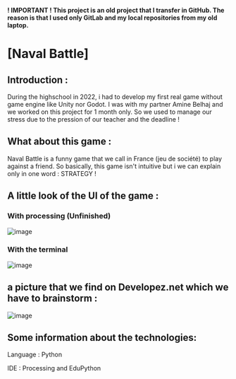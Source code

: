 **! IMPORTANT ! This project is an old project that I transfer in GitHub. The reason is that I used only GitLab and my local repositories from my old laptop.**

#	[Naval Battle]



## Introduction :

During the highschool in 2022, i had to develop my first real game without game engine like Unity nor Godot. 
I was with my partner Amine Belhaj and we worked on this project for 1 month only. 
So we used to manage our stress due to the pression of our teacher and the deadline !


## What about this game :

Naval Battle is a funny game that we call in France (jeu de société) to play against a friend. So basically, this game isn't intuitive but i we can explain only in one word : STRATEGY !


## A little look of the UI of the game :

### With processing (Unfinished)

![image](https://github.com/user-attachments/assets/b7ceecf0-6b50-4612-9ad9-d3eecaaa5d74)

### With the terminal

![image](https://github.com/user-attachments/assets/b6f323d9-5518-4ae6-bfb3-5c0f2094dc8b)


## a picture that we find on Developez.net which we have to brainstorm :

![image](https://github.com/user-attachments/assets/336c9194-dfd0-4d4a-a18f-15859b46f093)


## Some information about the technologies:

Language : Python

IDE : Processing and EduPython

